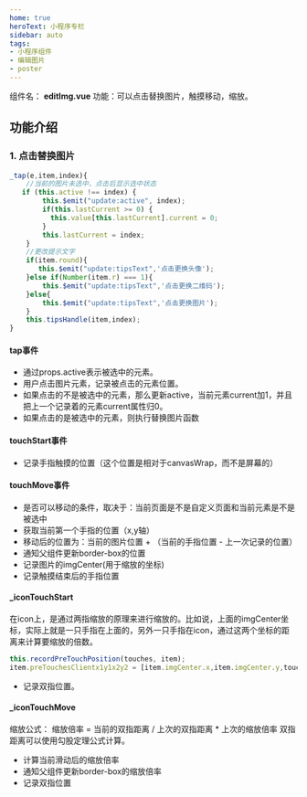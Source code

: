 ```yaml
---
home: true
heroText: 小程序专栏
sidebar: auto
tags: 
- 小程序组件
- 编辑图片
- poster
---
```

组件名： **editImg.vue**
功能：可以点击替换图片，触摸移动，缩放。
## 功能介绍
### 1. 点击替换图片
```javascript
_tap(e,item,index){
    //当前的图片未选中，点击后显示选中状态
   if (this.active !== index) {
        this.$emit("update:active", index);
        if(this.lastCurrent >= 0) {
          this.value[this.lastCurrent].current = 0;
        }
        this.lastCurrent = index;
    }
    //更改提示文字
    if(item.round){
       this.$emit("update:tipsText",'点击更换头像');
    }else if(Number(item.r) === 1){
        this.$emit("update:tipsText",'点击更换二维码');
    }else{
        this.$emit("update:tipsText",'点击更换图片');
    }
    this.tipsHandle(item,index);
}
```
#### tap事件
* 通过props.active表示被选中的元素。
* 用户点击图片元素，记录被点击的元素位置。
* 如果点击的不是被选中的元素，那么更新active，当前元素current加1，并且把上一个记录着的元素current属性归0。
* 如果点击的是被选中的元素，则执行替换图片函数
#### touchStart事件
* 记录手指触摸的位置（这个位置是相对于canvasWrap，而不是屏幕的）
#### touchMove事件
* 是否可以移动的条件，取决于：当前页面是不是自定义页面和当前元素是不是被选中
* 获取当前第一个手指的位置（x,y轴）
* 移动后的位置为：当前的图片位置 + （当前的手指位置 - 上一次记录的位置）
* 通知父组件更新border-box的位置
* 记录图片的imgCenter(用于缩放的坐标)
* 记录触摸结束后的手指位置
#### _iconTouchStart
在icon上，是通过两指缩放的原理来进行缩放的。比如说，上面的imgCenter坐标，实际上就是一只手指在上面的，另外一只手指在icon，通过这两个坐标的距离来计算要缩放的倍数。
```javascript
this.recordPreTouchPosition(touches, item);
item.preTouchesClientx1y1x2y2 = [item.imgCenter.x,item.imgCenter.y,touches.clientX,touches.clientY];
```
* 记录双指位置。
#### _iconTouchMove
缩放公式： 缩放倍率 = 当前的双指距离 / 上次的双指距离 * 上次的缩放倍率
双指距离可以使用勾股定理公式计算。
* 计算当前滑动后的缩放倍率
* 通知父组件更新border-box的缩放倍率
* 记录双指位置